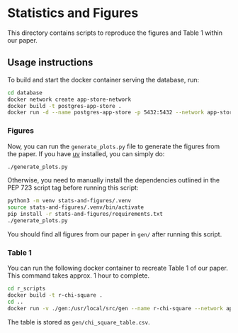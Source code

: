 # Statistics and Figures
This directory contains scripts to reproduce the figures and Table 1 within our paper.

## Usage instructions
To build and start the docker container serving the database, run:
```bash
cd database
docker network create app-store-network
docker build -t postgres-app-store .
docker run -d --name postgres-app-store -p 5432:5432 --network app-store-network postgres-app-store
```
### Figures
Now, you can run the `generate_plots.py` file to generate the figures from the paper.
If you have [uv](https://docs.astral.sh/uv/) installed, you can simply do:
```bash
./generate_plots.py
```

Otherwise, you need to manually install the dependencies outlined in the PEP 723 script tag before running this script:
```bash
python3 -m venv stats-and-figures/.venv
source stats-and-figures/.venv/bin/activate
pip install -r stats-and-figures/requirements.txt
./generate_plots.py
```

You should find all figures from our paper in `gen/` after running this script.

### Table 1
You can run the following docker container to recreate Table 1 of our paper.
This command takes approx. 1 hour to complete.
```sh
cd r_scripts
docker build -t r-chi-square .
cd ..
docker run -v ./gen:/usr/local/src/gen --name r-chi-square --network app-store-network r-chi-square
```

The table is stored as `gen/chi_square_table.csv`.